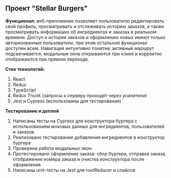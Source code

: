 Проект "Stellar Burgers"
-----
**Функционал:** веб-приложение позволяет пользователю редактировать свой профиль, просматривать и отслеживать историю заказов, а также просматривать информацию об ингредиентах и заказах в реальном времени. Доступ к истории заказов и оформлению новых имеют только авторизованные пользователи, при этом остальной функционал доступен всем. Навигация интуитивно понятна: активный маршрут подсвечивается, модальные окна открываются при клике и корректно отображаются при прямом переходе.

**Стек технологий:**
1. React
2. Redux
3. TypeScript
4. Redux Thunk (запросы к серверу проходят через усилители)
5. Jest и Cypress (использованы для тестирования)

**Тестирование и деплой**
1. Написаны тесты на Cypress для конструктора бургера с использованием моковых данных для ингредиентов, пользователей и заказов
2. Реализовано тестирование добавления ингредиентов в конструктор бургера
3. Проверена работа модальных окон
4. Протестировано оформление заказа: сбор бургера, отправка заказа, отображение номера заказа и очистка конструктора после оформления
5. Написаны unit-тесты на Jest для rootReducer и слайсов
